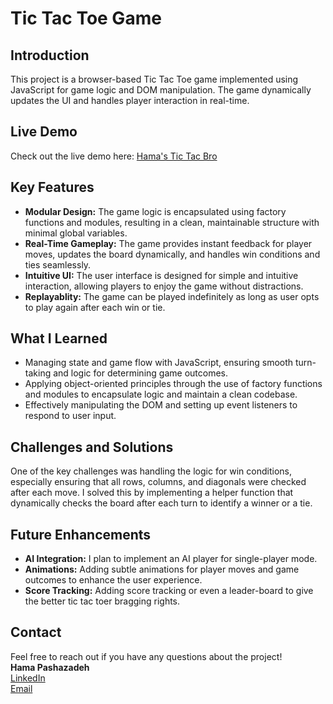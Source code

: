 # Tic Tac Toe Game

## Introduction
This project is a browser-based Tic Tac Toe game implemented using JavaScript for game logic and DOM manipulation. The game dynamically updates the UI and handles player interaction in real-time.

## Live Demo
Check out the live demo here: [Hama's Tic Tac Bro](https://hamacodes.github.io/odin-tic-tac-toe/)

## Key Features
- **Modular Design:** The game logic is encapsulated using factory functions and modules, resulting in a clean, maintainable structure with minimal global variables.
- **Real-Time Gameplay:** The game provides instant feedback for player moves, updates the board dynamically, and handles win conditions and ties seamlessly.
- **Intuitive UI:** The user interface is designed for simple and intuitive interaction, allowing players to enjoy the game without distractions.
- **Replayablity:** The game can be played indefinitely as long as user opts to play again after each win or tie.

## What I Learned
- Managing state and game flow with JavaScript, ensuring smooth turn-taking and logic for determining game outcomes.
- Applying object-oriented principles through the use of factory functions and modules to encapsulate logic and maintain a clean codebase.
- Effectively manipulating the DOM and setting up event listeners to respond to user input.

## Challenges and Solutions
One of the key challenges was handling the logic for win conditions, especially ensuring that all rows, columns, and diagonals were checked after each move. I solved this by implementing a helper function that dynamically checks the board after each turn to identify a winner or a tie.

## Future Enhancements
- **AI Integration:** I plan to implement an AI player for single-player mode.
- **Animations:** Adding subtle animations for player moves and game outcomes to enhance the user experience.
- **Score Tracking:** Adding score tracking or even a leader-board to give the better tic tac toer bragging rights.

## Contact
Feel free to reach out if you have any questions about the project!  
**Hama Pashazadeh**  
[LinkedIn](https://linkedin.com/in/pashazad)  
[Email](mailto:pashazad@msu.edu)

